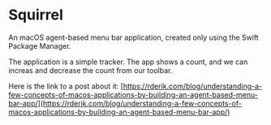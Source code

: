 # Squirrel

An macOS agent-based menu bar application, created only using the Swift Package Manager. 

The application is a simple tracker. The app shows a count, and we can increas and decrease the count from our toolbar.

Here is the link to a post about it:
[https://rderik.com/blog/understanding-a-few-concepts-of-macos-applications-by-building-an-agent-based-menu-bar-app/](https://rderik.com/blog/understanding-a-few-concepts-of-macos-applications-by-building-an-agent-based-menu-bar-app/)
